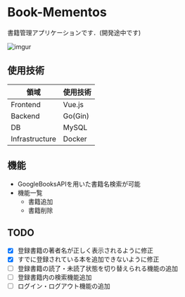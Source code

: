 # Book-Mementos
書籍管理アプリケーションです．(開発途中です)

![imgur](https://i.imgur.com/2cuntLB.png)

## 使用技術

| 領域 |使用技術  |
| -------- | -------- | 
| Frontend     | Vue.js     | 
| Backend     | Go(Gin)     | 
| DB     | MySQL     | 
| Infrastructure     | Docker     | 

## 機能
- GoogleBooksAPIを用いた書籍名検索が可能
- 機能一覧
  - 書籍追加
  - 書籍削除

## TODO
- [x] 登録書籍の著者名が正しく表示されるように修正
- [x] すでに登録されている本を追加できないように修正
- [ ] 登録書籍の読了・未読了状態を切り替えられる機能の追加
- [ ] 登録書籍内の検索機能追加
- [ ] ログイン・ログアウト機能の追加
